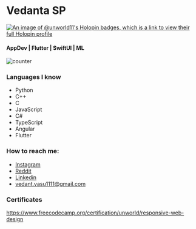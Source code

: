 # Vedanta SP
[![An image of @unworld11's Holopin badges, which is a link to view their full Holopin profile](https://holopin.me/unworld11)](https://holopin.io/@unworld11)

#### AppDev | Flutter | SwiftUI | ML

![counter](https://komarev.com/ghpvc/?username=unworld11)

### Languages I know
* Python
* C++
* C
* JavaScript
* C#
* TypeScript
* Angular
* Flutter

### How to reach me:
* [Instagram](https://www.instagram.com/headfullofbullets/)
* [Reddit](https://www.reddit.com/user/Vedanta11)
* [Linkedin](https://www.linkedin.com/in/vedantasp/)
* vedant.vasu1111@gmail.com

### Certificates
https://www.freecodecamp.org/certification/unworld/responsive-web-design
